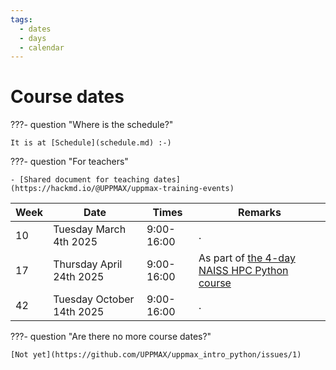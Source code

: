 ```yaml
---
tags:
  - dates
  - days
  - calendar
---
```


# Course dates

???- question "Where is the schedule?"

    It is at [Schedule](schedule.md) :-)

???- question "For teachers"

    - [Shared document for teaching dates](https://hackmd.io/@UPPMAX/uppmax-training-events)

Week|Date                     |Times     |Remarks
----|-------------------------|----------|-------
10  |Tuesday March 4th 2025   |9:00-16:00|.
17  |Thursday April 24th 2025 |9:00-16:00|As part of [the 4-day NAISS HPC Python course](https://docs.uppmax.uu.se/courses_workshops/hpc_python/)
42  |Tuesday October 14th 2025|9:00-16:00|.

???- question "Are there no more course dates?"

    [Not yet](https://github.com/UPPMAX/uppmax_intro_python/issues/1)
